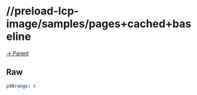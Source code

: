 
# //preload-lcp-image/samples/pages+cached+baseline

[→ Parent](../..)


## Raw


```yaml
p90range: 0

```

